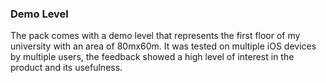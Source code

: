### Demo Level
The pack comes with a demo level that represents the first floor of my university with an area of 80mx60m. It was tested on multiple iOS devices by multiple users, the feedback showed a high level of interest in the product and its usefulness.
